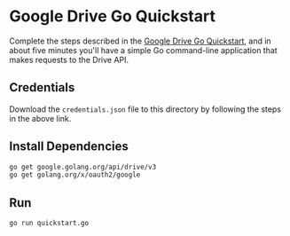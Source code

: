 # Google Drive Go Quickstart

Complete the steps described in the [Google Drive Go Quickstart](https://developers.google.com/drive/v3/web/quickstart/go), and in about five minutes you'll have a simple Go command-line application that makes requests to the Drive API.

## Credentials

Download the `credentials.json` file to this directory by following the steps in the above link.

## Install Dependencies

```bash
go get google.golang.org/api/drive/v3
go get golang.org/x/oauth2/google
```

## Run

`go run quickstart.go`
